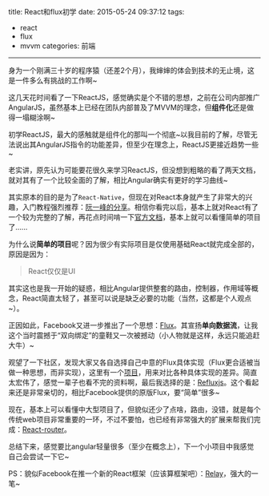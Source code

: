 title: React和flux初学
date: 2015-05-24 09:37:12
tags: 
- react
- flux
- mvvm
categories: 前端
---

身为一个刚满三十岁的程序猿（还差2个月），我婶婶的体会到技术的无止境，这是一件多么有挑战的工作啊~

这几天花时间看了一下ReactJS，感觉确实是个不错的思想，之前在公司内部推广AngularJS，虽然基本上已经在团队内部普及了MVVM的理念，但**组件化**还是做得一塌糊涂啊~
<!--more-->
初学ReactJS，最大的感触就是组件化的那叫一个彻底~以我目前的了解，尽管无法说出其AngularJS指令的功能差异，但至少在理念上，ReactJS更接近趋势一些~

老实讲，原先认为可能要花很久来学习ReactJS，但没想到粗略的看了两天文档，就对其有了一个比较全面的了解，相比Angular确实有更好的学习曲线~

其实原本的目的是为了`React-Native`，但现在对React本身就产生了非常大的兴趣，入门教程强烈推荐：[阮一峰的分享](http://www.ruanyifeng.com/blog/2015/03/react.html)。相信你看完以后，基本上就对React有了一个较为完整的了解，再花点时间啃一下[官方文档](http://reactjs.cn/react/docs/getting-started.html)，基本上就可以看懂简单的项目了……

为什么说**简单的项目**呢？因为很少有实际项目是仅使用基础React就完成全部的，原因是因为：

> React仅仅是UI

其实这也是我一开始的疑惑，相比Angular提供整套的路由，控制器，作用域等概念，React简直太轻了，甚至可以说是缺乏必要的功能（当然，这都是个人观点~）。

正因如此，Facebook又进一步推出了一个思想：[Flux](http://zhuanlan.zhihu.com/FrontendMagazine/19900243#show-last-Point)。其宣扬**单向数据流**，让我这个当时震撼于“双向绑定”的童鞋又一次被撼动（小人物就是这样，永远只能追赶大牛）~

观望了一下社区，发现大家又各自选择自己中意的Flux具体实现（Flux更合适被当做一种思想，而非实现），这里有一个[项目](https://github.com/voronianski/flux-comparison)，用来对比各种具体实现的差异。简直太宏伟了，感觉一辈子也看不完的资料啊，最后我选择的是：[Refluxjs](https://github.com/spoike/refluxjs)。这个看起来还是非常亲切的，相比Facebook提供的原版Flux，要“简单”很多~

现在，基本上可以看懂中大型项目了，但貌似还少了点啥，路由，没错，就是每个传统web项目非常重要的一环，不过不要怕，也已经有非常强大的扩展来帮我们完成：[React-router](http://rackt.github.io/react-router/)。

总结下来，感觉要比angular轻量很多（至少在概念上），下一个小项目中我感觉自己会尝试一下它~

PS：貌似Facebook在推一个新的React框架（应该算框架吧）：[Relay](http://segmentfault.com/a/1190000002570887)，强大的一笔~